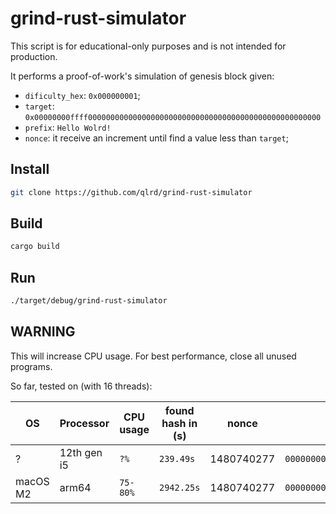 # grind-rust-simulator

This script is for educational-only purposes and is not intended for production.

It performs a proof-of-work's simulation of genesis block given:

- `dificulty_hex`: `0x000000001`;
- `target`: `0x00000000ffff0000000000000000000000000000000000000000000000000000`
- `prefix`: `Hello Wolrd!`
- `nonce`: it receive an increment until find a value less than `target`;

## Install

```bash
git clone https://github.com/qlrd/grind-rust-simulator
```

## Build

```bash
cargo build
```

## Run

```bash
./target/debug/grind-rust-simulator
```

## WARNING

This will increase CPU usage. For best performance, close all unused programs.

So far, tested on (with 16 threads):

| OS        | Processor   | CPU usage | found hash in (s) | nonce       | hash                    | 
| --------- | ----------- | --------- | ----------------- | ----------- | ------------------------|
| ?         | 12th gen i5 | `?%`      | `239.49s`         | 1480740277  | `00000000b4d3...86b1740`| 
| macOS M2  | arm64       | `75-80%`  | `2942.25s`        | 1480740277  | `00000000b4d3...86b1740`|
